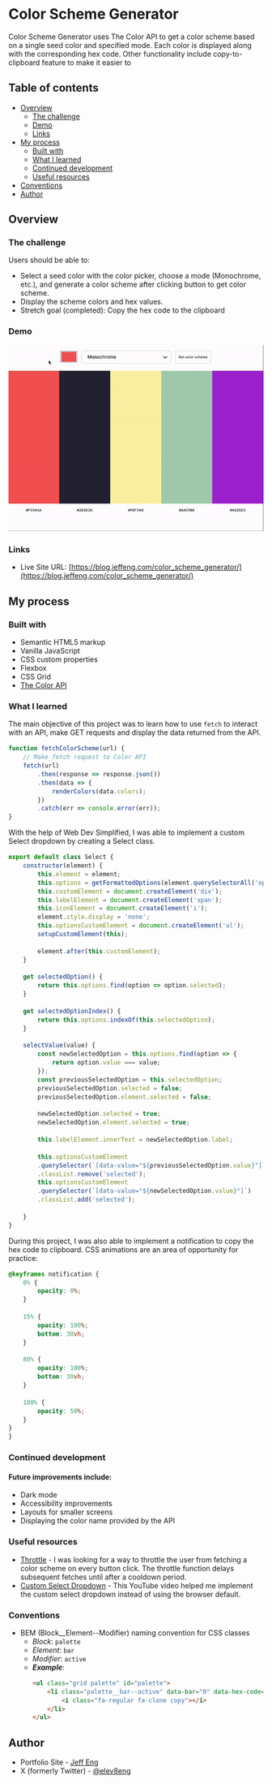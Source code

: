 # Color Scheme Generator

Color Scheme Generator uses The Color API to get a color scheme based on a single seed color and specified mode. Each color is displayed along with the corresponding hex code. Other functionality include copy-to-clipboard feature to make it easier to

## Table of contents

- [Overview](#overview)
  - [The challenge](#the-challenge)
  - [Demo](#demo)
  - [Links](#links)
- [My process](#my-process)
  - [Built with](#built-with)
  - [What I learned](#what-i-learned)
  - [Continued development](#continued-development)
  - [Useful resources](#useful-resources)
- [Conventions](#conventions)
- [Author](#author)

## Overview

### The challenge

Users should be able to:

- Select a seed color with the color picker, choose a mode (Monochrome, etc.), and generate a color scheme after clicking button to get color scheme.
- Display the scheme colors and hex values.
- Stretch goal (completed): Copy the hex code to the clipboard

### Demo
![](readme_assets/csg-demo.gif)

### Links
- Live Site URL: [https://blog.jeffeng.com/color_scheme_generator/](https://blog.jeffeng.com/color_scheme_generator/)

## My process

### Built with

- Semantic HTML5 markup
- Vanilla JavaScript
- CSS custom properties
- Flexbox
- CSS Grid
- [The Color API](https://www.thecolorapi.com/)

### What I learned

The main objective of this project was to learn how to use ```fetch``` to interact with an API, make GET requests and display the data returned from the API.
```js
function fetchColorScheme(url) {
    // Make fetch request to Color API
    fetch(url)
        .then(response => response.json())
        .then(data => {
            renderColors(data.colors);
        })
        .catch(err => console.error(err));
}
```

With the help of Web Dev Simplified, I was able to implement a custom Select dropdown by creating a Select class.
```js
export default class Select {
    constructor(element) {
        this.element = element;
        this.options = getFormattedOptions(element.querySelectorAll('option'));
        this.customElement = document.createElement('div');
        this.labelElement = document.createElement('span');
        this.iconElement = document.createElement('i');
        element.style.display = 'none';
        this.optionsCustomElement = document.createElement('ul');
        setupCustomElement(this);

        element.after(this.customElement);
    }

    get selectedOption() {
        return this.options.find(option => option.selected);
    }

    get selectedOptionIndex() {
        return this.options.indexOf(this.selectedOption);
    }

    selectValue(value) {
        const newSelectedOption = this.options.find(option => {
            return option.value === value;
        });
        const previousSelectedOption = this.selectedOption;
        previousSelectedOption.selected = false;
        previousSelectedOption.element.selected = false;

        newSelectedOption.selected = true;
        newSelectedOption.element.selected = true;

        this.labelElement.innerText = newSelectedOption.label;

        this.optionsCustomElement
        .querySelector(`[data-value="${previousSelectedOption.value}"]`)
        .classList.remove('selected');
        this.optionsCustomElement
        .querySelector(`[data-value="${newSelectedOption.value}"]`)
        .classList.add('selected');

    }
}
```
During this project, I was also able to implement a notification to copy the hex code to clipboard. CSS animations are an area of opportunity for practice:
```css
@keyframes notification {
    0% {
        opacity: 0%;
    }

    15% {
        opacity: 100%;
        bottom: 30vh;
    }

    80% {
        opacity: 100%;
        bottom: 30vh;
    }

    100% {
        opacity: 50%;
    }
}
}
```

### Continued development

#### Future improvements include:
- Dark mode
- Accessibility improvements
- Layouts for smaller screens
- Displaying the color name provided by the API


### Useful resources

- [Throttle](https://blog.webdevsimplified.com/2022-03/debounce-vs-throttle/) - I was looking for a way to throttle the user from fetching a color scheme on every button click. The throttle function delays subsequent fetches until after a cooldown period.
- [Custom Select Dropdown](https://youtu.be/Fc-oyl31mRI?si=l7MPmX_l1LUFLr8b) - This YouTube video helped me implement the custom select dropdown instead of using the browser default.

### Conventions
* BEM (Block__Element--Modifier) naming convention for CSS classes
    * _Block_: `palette`
    * _Element_: `bar`
    * _Modifier_: `active`
    * _**Example**_:
        ```html
        <ul class="grid palette" id="palette">
            <li class="palette__bar--active" data-bar="0" data-hex-code="#F55A5A" aria-label="Color: #F55A5A">
                <i class="fa-regular fa-clone copy"></i>
            </li>
        </ul>
        ```  

## Author

- Portfolio Site - [Jeff Eng](https://www.jeffeng.com)
- X (formerly Twitter) - [@elev8eng](https://www.twitter.com/elev8eng)